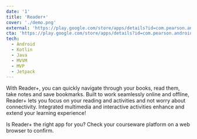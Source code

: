```yaml
---
date: '1'
title: 'Reader+'
cover: './demo.png'
external: 'https://play.google.com/store/apps/details?id=com.pearson.android.readerplus&hl=en&gl=US'
cta: 'https://play.google.com/store/apps/details?id=com.pearson.android.readerplus&hl=en&gl=US'
tech:
  - Android
  - Kotlin
  - Java
  - MVVM
  - MVP
  - Jetpack
---
```


With Reader+, you can quickly navigate through your books, read them, take notes and save bookmarks. Built to work seamlessly online and offline, Reader+ lets you focus on your reading and activities and not worry about connectivity. Integrated multimedia and interactive activities enhance and extend your learning experience!

Is Reader+ the right app for you? Check your courseware platform on a web browser to confirm.
